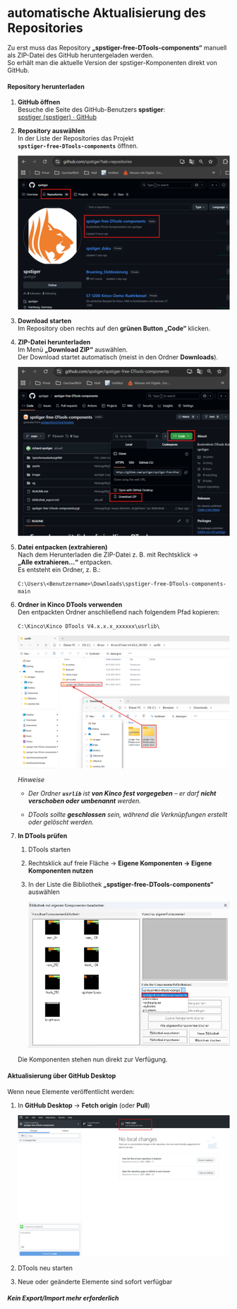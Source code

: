 # automatische Aktualisierung des Repositories

Zu erst muss das Repository **„spstiger-free-DTools-components“** manuell als ZIP-Datei des GitHub heruntergeladen werden.  
So erhält man die aktuelle Version der spstiger-Komponenten direkt von GitHub.

#### Repository herunterladen

1. **GitHub öffnen**  
   Besuche die Seite des GitHub-Benutzers **spstiger**:  
   [spstiger (spstiger) · GitHub](https://github.com/spstiger)

2. **Repository auswählen**  
   In der Liste der Repositories das Projekt  
   **`spstiger-free-DTools-components`** öffnen.
   
   ![](./assets/2025-10-08-092638-inage.png)

3. **Download starten**  
   Im Repository oben rechts auf den **grünen Button „Code“** klicken.

4. **ZIP-Datei herunterladen**  
   Im Menü **„Download ZIP“** auswählen.  
   Der Download startet automatisch (meist in den Ordner **Downloads**).
   
   ![](./assets/2025-10-08-092639-inage.png)

5. **Datei entpacken (extrahieren)**  
   Nach dem Herunterladen die ZIP-Datei z. B. mit Rechtsklick →  
   **„Alle extrahieren…“** entpacken.  
   Es entsteht ein Ordner, z. B.:
   
   `C:\Users\<Benutzername>\Downloads\spstiger-free-DTools-components-main`

6. **Ordner in Kinco DTools verwenden**  
   Den entpackten Ordner anschließend nach folgendem Pfad kopieren:
   
   `C:\Kinco\Kinco DTools V4.x.x.x_xxxxxx\usrlib\`
   
   ![](./assets/2025-10-08-092640-inage.png)
   
   *Hinweise*
   
   - *Der Ordner **`usrlib`** ist **von Kinco fest vorgegeben** – er darf **nicht verschoben oder umbenannt** werden.*
   
   - *DTools sollte **geschlossen** sein, während die Verknüpfungen erstellt oder gelöscht werden.*

7. **In DTools prüfen**
   
   1. DTools starten
   
   2. Rechtsklick auf freie Fläche → **Eigene Komponenten → Eigene Komponenten nutzen**
   
   3. In der Liste die Bibliothek **„spstiger-free-DTools-components“** auswählen
      
      ![](.\assets\2025-10-08-092637-inage.png)
   
   Die Komponenten stehen nun direkt zur Verfügung.

#### Aktualisierung über GitHub Desktop

Wenn neue Elemente veröffentlicht werden:

1. In **GitHub Desktop** → **Fetch origin** (oder **Pull**)
   
   ![](.\assets\2025-10-08-092636-inage.png)

2. DTools neu starten

3. Neue oder geänderte Elemente sind sofort verfügbar

##### Kein Export/Import mehr erforderlich

# 
